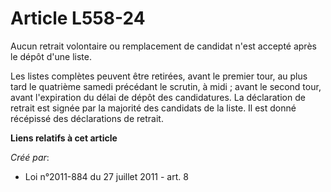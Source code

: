 # Article L558-24

Aucun retrait volontaire ou remplacement de candidat n'est accepté après le dépôt d'une liste. 

Les listes complètes peuvent être retirées, avant le premier tour, au plus tard le quatrième samedi précédant le scrutin, à
midi ; avant le second tour, avant l'expiration du délai de dépôt des candidatures. La déclaration de retrait est signée par
la majorité des candidats de la liste. Il est donné récépissé des déclarations de retrait.

**Liens relatifs à cet article**

_Créé par_:

  - Loi n°2011-884 du 27 juillet 2011 - art. 8
